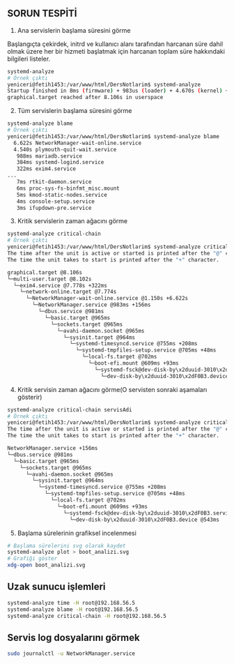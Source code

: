 ## SORUN TESPİTİ

1. Ana servislerin başlama süresini görme

Başlangıçta çekirdek, initrd ve kullanıcı alanı tarafından harcanan süre dahil olmak üzere her bir hizmeti başlatmak için harcanan toplam süre hakkındaki bilgileri listeler.

```bash
systemd-analyze
# Örnek çıktı
yeniceri@fetih1453:/var/www/html/DersNotlarim$ systemd-analyze
Startup finished in 8ms (firmware) + 983us (loader) + 4.670s (kernel) + 8.333s (userspace) = 13.014s 
graphical.target reached after 8.106s in userspace
```

2. Tüm servislerin başlama süresini görme

```bash
systemd-analyze blame
# Örnek çıktı
yeniceri@fetih1453:/var/www/html/DersNotlarim$ systemd-analyze blame
  6.622s NetworkManager-wait-online.service
  4.540s plymouth-quit-wait.service
   988ms mariadb.service
   384ms systemd-logind.service
   322ms exim4.service
...
   7ms rtkit-daemon.service
   6ms proc-sys-fs-binfmt_misc.mount
   5ms kmod-static-nodes.service
   4ms console-setup.service
   3ms ifupdown-pre.service

```

3. Kritik servislerin zaman ağacını görme

```bash
systemd-analyze critical-chain
# Örnek çıktı
yeniceri@fetih1453:/var/www/html/DersNotlarim$ systemd-analyze critical-chain
The time after the unit is active or started is printed after the "@" character.
The time the unit takes to start is printed after the "+" character.

graphical.target @8.106s
└─multi-user.target @8.102s
  └─exim4.service @7.778s +322ms
    └─network-online.target @7.774s
      └─NetworkManager-wait-online.service @1.150s +6.622s
        └─NetworkManager.service @983ms +156ms
          └─dbus.service @981ms
            └─basic.target @965ms
              └─sockets.target @965ms
                └─avahi-daemon.socket @965ms
                  └─sysinit.target @964ms
                    └─systemd-timesyncd.service @755ms +208ms
                      └─systemd-tmpfiles-setup.service @705ms +48ms
                        └─local-fs.target @702ms
                          └─boot-efi.mount @609ms +93ms
                            └─systemd-fsck@dev-disk-by\x2duuid-3010\x2dF0B3.service @558ms +48ms
                              └─dev-disk-by\x2duuid-3010\x2dF0B3.device @543ms
```

4. Kritik servisin zaman ağacını görme(O servisten sonraki aşamaları gösterir)

```bash
systemd-analyze critical-chain servisAdi
# Örnek çıktı
yeniceri@fetih1453:/var/www/html/DersNotlarim$ systemd-analyze critical-chain NetworkManager.service
The time after the unit is active or started is printed after the "@" character.
The time the unit takes to start is printed after the "+" character.

NetworkManager.service +156ms
└─dbus.service @981ms
  └─basic.target @965ms
    └─sockets.target @965ms
      └─avahi-daemon.socket @965ms
        └─sysinit.target @964ms
          └─systemd-timesyncd.service @755ms +208ms
            └─systemd-tmpfiles-setup.service @705ms +48ms
              └─local-fs.target @702ms
                └─boot-efi.mount @609ms +93ms
                  └─systemd-fsck@dev-disk-by\x2duuid-3010\x2dF0B3.service @558ms +48ms
                    └─dev-disk-by\x2duuid-3010\x2dF0B3.device @543ms

```

5. Başlama sürelerinin grafiksel incelenmesi

```bash
# Başlama sürelerini svg olarak kaydet
systemd-analyze plot > boot_analizi.svg
# Grafiği göster
xdg-open boot_analizi.svg
```

## Uzak sunucu işlemleri

```bash
systemd-analyze time -H root@192.168.56.5
systemd-analyze blame -H root@192.168.56.5
systemd-analyze critical-chain -H root@192.168.56.5
```

## Servis log dosyalarını görmek

```bash
sudo journalctl -u NetworkManager.service
```